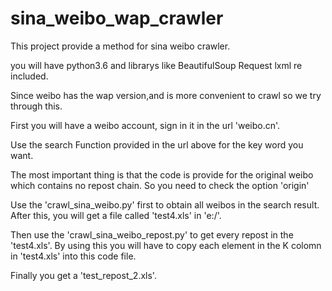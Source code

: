 # sina_weibo_wap_crawler

This project provide a method for sina weibo crawler.

you will have python3.6 and librarys like BeautifulSoup Request lxml re included.

Since weibo has the wap version,and is more convenient to crawl so we try through this.

First you will have a weibo account, sign in it in the url 'weibo.cn'.

Use the search Function provided in the url above for the key word you want.

The most important thing is that the code is provide for the original weibo which contains no repost chain. So you need to check the option 'origin'

Use the 'crawl_sina_weibo.py' first to obtain all weibos in the search result. After this, you will get a file called 'test4.xls' in 'e:/'.

Then use the 'crawl_sina_weibo_repost.py' to get every repost in the 'test4.xls'. By using this you will have to copy each element in the K colomn in 'test4.xls' into this code file.

Finally you get a 'test_repost_2.xls'.
